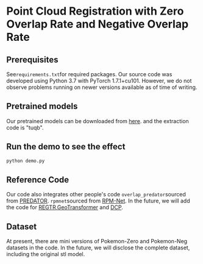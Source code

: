 # Point Cloud Registration with Zero Overlap Rate and Negative Overlap Rate
## Prerequisites
See`requirements.txt`for required packages. Our source code was developed using Python 3.7 with PyTorch 1.7.1+cu101. However, we do not observe problems running on newer versions available as of time of writing.
## Pretrained models
Our pretrained models can be downloaded from [here](https://pan.baidu.com/s/1UTK-rvTggXu2nKKoIEsmMg).
and the extraction code is "tuqb".
## Run the demo to see the effect
```python
python demo.py
```
## Reference Code
Our code also integrates other people's code
`overlap_predator`sourced from [PREDATOR](https://github.com/ShengyuH/OverlapPredator).
`rpmnet`sourced from [RPM-Net](https://github.com/yewzijian/RPMNet).
In the future, we will add the code for [REGTR](https://github.com/yewzijian/RegTR),[GeoTransformer](https://github.com/qinzheng93/GeoTransformer) and [DCP](https://github.com/WangYueFt/dcp).
## Dataset
At present, there are mini versions of Pokemon-Zero and Pokemon-Neg datasets in the code. In the future, we will disclose the complete dataset, including the original stl model.